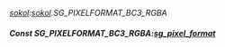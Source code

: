 _[sokol](../../modules/sokol/sokol-module.md):[sokol](../../modules/sokol/sokol-module.md).SG\_PIXELFORMAT\_BC3\_RGBA_
##### Const SG\_PIXELFORMAT\_BC3\_RGBA:[sg_pixel_format](../../modules/sokol/sokol-sg_pixel_format.md)

